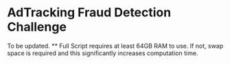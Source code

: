 # AdTracking Fraud Detection Challenge

To be updated.
** Full Script requires at least 64GB RAM to use. If not, swap space is required and this significantly increases computation time.
